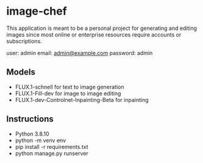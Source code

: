 # image-chef

This application is meant to be a personal project for generating and editing images since most online or enterprise resources require accounts or subscriptions.

user: admin
email: admin@example.com
password: admin

## Models

- FLUX.1-schnell for text to image generation
- FLUX.1-Fill-dev for image to image editing
- FLUX.1-dev-Controlnet-Inpainting-Beta for inpainting

## Instructions

- Python 3.8.10
- python -m venv env
- pip install -r requirements.txt
- python manage.py runserver
